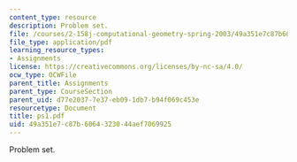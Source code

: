 ```yaml
---
content_type: resource
description: Problem set.
file: /courses/2-158j-computational-geometry-spring-2003/49a351e7c87b6064323044aef7069925_ps1.pdf
file_type: application/pdf
learning_resource_types:
- Assignments
license: https://creativecommons.org/licenses/by-nc-sa/4.0/
ocw_type: OCWFile
parent_title: Assignments
parent_type: CourseSection
parent_uid: d77e2037-7e37-eb09-1db7-b94f069c453e
resourcetype: Document
title: ps1.pdf
uid: 49a351e7-c87b-6064-3230-44aef7069925
---
```

Problem set.